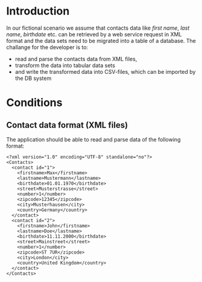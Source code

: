 # Introduction
In our fictional scenario we assume that contacts data like *first name*, *last name*, *birthdate* etc. can be retrieved by a web service request in XML format and the data sets need to be migrated into a table of a database. 
The challange for the developer is to:
* read and parse the contacts data from XML files, 
* transform the data into tabular data sets
* and write the transformed data into CSV-files, which can be imported by the DB system

# Conditions
## Contact data format (XML files)
The application should be able to read and parse data of the following format:

```
<?xml version="1.0" encoding="UTF-8" standalone="no"?>
<Contacts>
  <contact id="1">
    <firstname>Max</firstname>
    <lastname>Mustermann</lastname>
    <birthdate>01.01.1970</birthdate>
    <street>Musterstrasse</street>
    <number>1</number>
    <zipcode>12345</zipcode>
    <city>Musterhausen</city>
    <country>Germany</country>
  </contact>
  <contact id="2">
    <firstname>John</firstname>
    <lastname>Doe</lastname>
    <birthdate>11.11.2000</birthdate>
    <street>Mainstreet</street>
    <number>1</number>
    <zipcode>ST 7UR</zipcode>
    <city>London</city>
    <country>United Kingdom</country>
  </contact>  
</Contacts>
```
